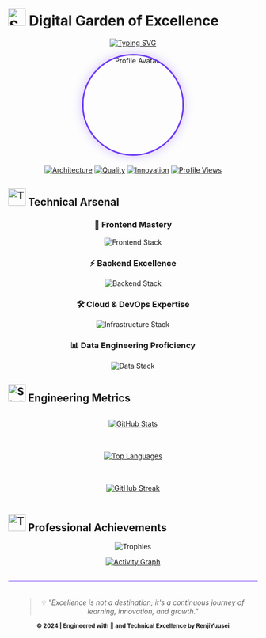 # <img src="https://raw.githubusercontent.com/Tarikul-Islam-Anik/Animated-Fluent-Emojis/master/Emojis/Objects/Scroll.png" alt="Scroll" width="35" height="35" /> Digital Garden of Excellence

<div align="center">

[![Typing SVG](https://readme-typing-svg.herokuapp.com?font=JetBrains+Mono&weight=700&size=35&duration=3000&pause=1000&color=6F3BF5&center=true&vCenter=true&random=false&width=600&height=70&lines=Solutions+Architect+%F0%9F%92%BB;Code+Craftsman+%F0%9F%9A%80;Tech+Innovator+%E2%9A%A1;Build+%2F+Scale+%2F+Evolve+%F0%9F%8C%B1)](https://git.io/typing-svg)

<div class="profile-container">
    <img src="https://avatars.githubusercontent.com/RenjiYuusei" 
         alt="Profile Avatar" 
         style="border-radius: 50%; width: 200px; height: 200px; border: 3px solid #6F3BF5; box-shadow: 0 0 20px rgba(111, 59, 245, 0.3);">
</div>

<div class="badge-container" style="margin: 20px 0;">

[![Architecture](https://img.shields.io/badge/Solutions_Architect-Legendary-6F3BF5?style=for-the-badge&logo=microsoft-azure&logoColor=white&labelColor=0D1117)](https://github.com/RenjiYuusei)
[![Quality](https://img.shields.io/badge/Code_Quality-Masterclass-6F3BF5?style=for-the-badge&logo=sonarqube&logoColor=white&labelColor=0D1117)](https://github.com/RenjiYuusei)
[![Innovation](https://img.shields.io/badge/Tech_Innovation-Elite-6F3BF5?style=for-the-badge&logo=lightbulb&logoColor=white&labelColor=0D1117)](https://github.com/RenjiYuusei)
[![Profile Views](https://komarev.com/ghpvc/?username=RenjiYuusei&style=for-the-badge&color=6F3BF5&label=PORTFOLIO+VIEWS&labelColor=0D1117)](https://github.com/RenjiYuusei)

</div>

</div>

## <img src="https://raw.githubusercontent.com/Tarikul-Islam-Anik/Animated-Fluent-Emojis/master/Emojis/Objects/Hammer%20and%20Wrench.png" alt="Tools" width="35" height="35" /> Technical Arsenal

<div align="center">

### 🎨 Frontend Mastery

![Frontend Stack](https://skillicons.dev/icons?i=ts,react,vue,nextjs,nuxtjs,tailwind,redux,webpack&theme=dark&perline=8)

### ⚡ Backend Excellence

![Backend Stack](https://skillicons.dev/icons?i=nodejs,python,java,nestjs,spring,fastapi,go,rust&theme=dark&perline=8)

### 🛠️ Cloud & DevOps Expertise

![Infrastructure Stack](https://skillicons.dev/icons?i=aws,azure,gcp,docker,kubernetes,terraform,ansible,jenkins&theme=dark&perline=8)

### 📊 Data Engineering Proficiency

![Data Stack](https://skillicons.dev/icons?i=postgres,mongodb,redis,elasticsearch,graphql,kafka,prometheus,rabbitmq&theme=dark&perline=8)

</div>

## <img src="https://raw.githubusercontent.com/Tarikul-Islam-Anik/Animated-Fluent-Emojis/master/Emojis/Objects/Chart%20Increasing.png" alt="Stats" width="35" height="35" /> Engineering Metrics

<div align="center" style="display: grid; gap: 20px;">

<!-- Enhanced Stats Cards with Consistent Styling -->

[![GitHub Stats](https://github-readme-stats.vercel.app/api?username=RenjiYuusei&show_icons=true&theme=tokyonight&hide_border=true&bg_color=0D1117&title_color=6F3BF5&icon_color=6F3BF5&ring_color=FF69B4&text_color=FFFFFF&include_all_commits=true&count_private=true)](https://github.com/RenjiYuusei)

[![Top Languages](https://github-readme-stats.vercel.app/api/top-langs/?username=RenjiYuusei&layout=compact&theme=tokyonight&hide_border=true&bg_color=0D1117&title_color=6F3BF5&text_color=FFFFFF&langs_count=8&card_width=445)](https://github.com/RenjiYuusei)

[![GitHub Streak](https://streak-stats.demolab.com?user=RenjiYuusei&theme=midnight-purple&hide_border=true&background=0D1117&ring=6F3BF5&fire=FF69B4&currStreakLabel=6F3BF5)](https://github.com/RenjiYuusei)

</div>

## <img src="https://raw.githubusercontent.com/Tarikul-Islam-Anik/Animated-Fluent-Emojis/master/Emojis/Objects/Trophy.png" alt="Trophy" width="35" height="35" /> Professional Achievements

<div align="center">

![Trophies](https://github-profile-trophy.vercel.app/?username=RenjiYuusei&theme=darkhub&column=4&margin-w=15&margin-h=15&no-frame=true&no-bg=true)

[![Activity Graph](https://github-readme-activity-graph.vercel.app/graph?username=RenjiYuusei&theme=tokyo-night&hide_border=true&bg_color=0D1117&color=6F3BF5&line=6F3BF5&point=FF69B4&area=true&area_color=6F3BF5)](https://github.com/RenjiYuusei)

<div class="signature" style="margin-top: 30px; padding: 20px; border-top: 1px solid #6F3BF5;">

> 💡 _"Excellence is not a destination; it's a continuous journey of learning, innovation, and growth."_

<sub>**© 2024 | Engineered with 💜 and Technical Excellence by RenjiYuusei**</sub>

</div>

</div>
